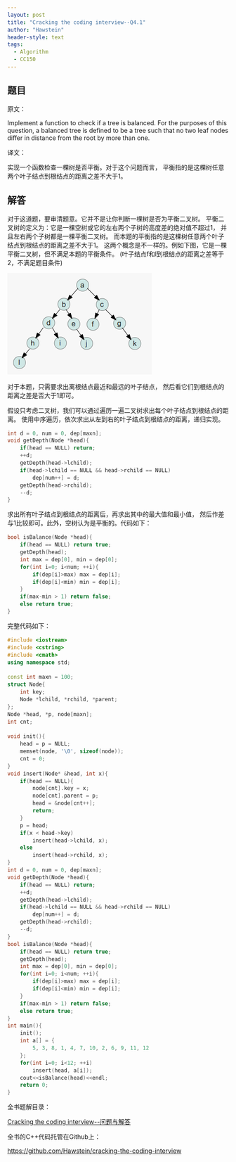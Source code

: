```yaml
---
layout: post
title: "Cracking the coding interview--Q4.1"
author: "Hawstein"
header-style: text
tags:
  - Algorithm
  - CC150
---
```


## 题目

原文：

Implement a function to check if a tree is balanced. For the purposes 
of this question, a balanced tree is defined to be a tree such that 
no two leaf nodes differ in distance from the root by more than one.

译文：

实现一个函数检查一棵树是否平衡。对于这个问题而言，
平衡指的是这棵树任意两个叶子结点到根结点的距离之差不大于1。

## 解答

对于这道题，要审清题意。它并不是让你判断一棵树是否为平衡二叉树。
平衡二叉树的定义为：它是一棵空树或它的左右两个子树的高度差的绝对值不超过1，
并且左右两个子树都是一棵平衡二叉树。
而本题的平衡指的是这棵树任意两个叶子结点到根结点的距离之差不大于1。
这两个概念是不一样的。例如下图，它是一棵平衡二叉树，但不满足本题的平衡条件。
(叶子结点f和l到根结点的距离之差等于2，不满足题目条件)

<img src="/img/2012/12/24/tree.png" />

对于本题，只需要求出离根结点最近和最远的叶子结点，
然后看它们到根结点的距离之差是否大于1即可。

假设只考虑二叉树，我们可以通过遍历一遍二叉树求出每个叶子结点到根结点的距离。
使用中序遍历，依次求出从左到右的叶子结点到根结点的距离，递归实现。

```cpp
int d = 0, num = 0, dep[maxn];
void getDepth(Node *head){
	if(head == NULL) return;
	++d;
	getDepth(head->lchild);
	if(head->lchild == NULL && head->rchild == NULL)
		dep[num++] = d;
	getDepth(head->rchild);
	--d;
}
```

求出所有叶子结点到根结点的距离后，再求出其中的最大值和最小值，
然后作差与1比较即可。此外，空树认为是平衡的。代码如下：

```cpp
bool isBalance(Node *head){
	if(head == NULL) return true;
	getDepth(head);
	int max = dep[0], min = dep[0];
	for(int i=0; i<num; ++i){
		if(dep[i]>max) max = dep[i];
		if(dep[i]<min) min = dep[i];
	}
	if(max-min > 1) return false;
	else return true;
}
```

完整代码如下：

```cpp
#include <iostream>
#include <cstring>
#include <cmath>
using namespace std;

const int maxn = 100;
struct Node{
	int key;
	Node *lchild, *rchild, *parent;
};
Node *head, *p, node[maxn];
int cnt;

void init(){
	head = p = NULL;
	memset(node, '\0', sizeof(node));
	cnt = 0;
}
void insert(Node* &head, int x){
	if(head == NULL){
		node[cnt].key = x;
		node[cnt].parent = p;
		head = &node[cnt++];
		return;
	}
	p = head;
	if(x < head->key)
		insert(head->lchild, x);
	else
		insert(head->rchild, x);
}
int d = 0, num = 0, dep[maxn];
void getDepth(Node *head){
	if(head == NULL) return;
	++d;
	getDepth(head->lchild);
	if(head->lchild == NULL && head->rchild == NULL)
		dep[num++] = d;
	getDepth(head->rchild);
	--d;
}
bool isBalance(Node *head){
	if(head == NULL) return true;
	getDepth(head);
	int max = dep[0], min = dep[0];
	for(int i=0; i<num; ++i){
		if(dep[i]>max) max = dep[i];
		if(dep[i]<min) min = dep[i];
	}
	if(max-min > 1) return false;
	else return true;
}
int main(){
	init();
	int a[] = {
		5, 3, 8, 1, 4, 7, 10, 2, 6, 9, 11, 12
	};
	for(int i=0; i<12; ++i)
		insert(head, a[i]);
	cout<<isBalance(head)<<endl;
	return 0;
}
```


全书题解目录：

[Cracking the coding interview--问题与解答](/2013/03/14/ctci-solutions-contents/)

全书的C++代码托管在Github上：

<https://github.com/Hawstein/cracking-the-coding-interview>
